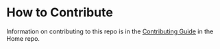 # How to Contribute

Information on contributing to this repo is in the [Contributing Guide](https://github.com/rsm-hcd/AndcultureCode/blob/master/CONTRIBUTING.md) in the Home repo.
